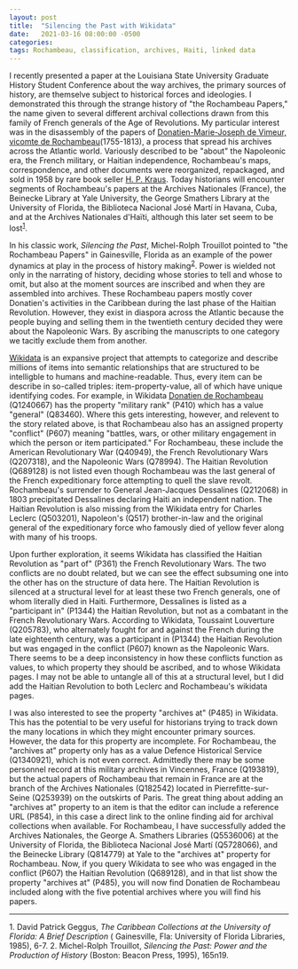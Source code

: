 ```yaml
---
layout: post
title:  "Silencing the Past with Wikidata"
date:   2021-03-16 08:00:00 -0500
categories:
tags: Rochambeau, classification, archives, Haiti, linked data
---
```


I recently presented a paper at the Louisiana State University Graduate History Student Conference about the way archives, the primary sources of history, are themselve subject to historical forces and ideologies. I demonstrated this through the strange history of "the Rochambeau Papers," the name given to several different archival collections drawn from this family of French generals of the Age of Revolutions. My particular interest was in the disassembly of the papers of [Donatien-Marie-Joseph de Vimeur, vicomte de Rochambeau](https://en.wikipedia.org/wiki/Donatien-Marie-Joseph_de_Vimeur,_vicomte_de_Rochambeau)(1755-1813), a process that spread his archives across the Atlantic world. Variously described to be "about" the Napoleonic era, the French military, or Haitian independence, Rochambeau's maps, correspondence, and other documents were reorganized, repackaged, and sold in 1958 by rare book seller [H. P. Kraus](https://en.wikipedia.org/wiki/Hans_P._Kraus). Today historians will encounter segments of Rochambeau's papers at the Archives Nationales (France), the Beinecke Library at Yale University, the George Smathers Library at the University of Florida, the Biblioteca Nacional José Martí in Havana, Cuba, and at the Archives Nationales d'Haïti, although this later set seem to be lost<sup>[1](#footnote1)</sup>.

In his classic work, *Silencing the Past*, Michel-Rolph Trouillot pointed to "the Rochambeau Papers" in Gainesville, Florida as an example of the power dynamics at play in the process of history making<sup>[2](#footnote2)</sup>. Power is wielded not only in the narrating of history, deciding whose stories to tell and whose to omit, but also at the moment sources are inscribed and when they are assembled into archives. These Rochambeau papers mostly cover Donatien's activities in the Caribbean during the last phase of the Haitian Revolution. However, they exist in diaspora across the Atlantic because the people buying and selling them in the twentieth century decided they were about the Napoleonic Wars. By ascribing the manuscripts to one category we tacitly exclude them from another. 

[Wikidata](https://www.wikidata.org/wiki/Wikidata:Main_Page) is an expansive project that attempts to categorize and describe millions of items into semantic relationships that are structured to be intelligble to humans and machine-readable. Thus, every item can be describe in so-called triples: item-property-value, all of which have unique identifying codes. For example, in Wikidata [Donatien de Rochambeau](https://www.wikidata.org/wiki/Q1240667) (Q1240667) has the property "military rank" (P410) which has a value "general" (Q83460). Where this gets interesting, however, and relevent to the story related above, is that Rochambeau also has an assigned property "conflict" (P607) meaning  "battles, wars, or other military engagement in which the person or item participated." For Rochambeau, these include the American Revolutionary War (Q40949), the French Revolutionary Wars (Q207318), and the Napoleonic Wars (Q78994). The Haitian Revolution (Q689128) is not listed even though Rochambeau was the last general of the French expeditionary force attempting to quell the slave revolt. Rochambeau's surrender to General Jean-Jacques Dessalines (Q212068) in 1803 precipitated Dessalines declaring Haiti an independent nation. The Haitian Revolution is also missing from the Wikidata entry for Charles Leclerc (Q503201), Napoleon's (Q517) brother-in-law and the original general of the expeditionary force who famously died of yellow fever along with many of his troops.

Upon further exploration, it seems Wikidata has classified the Haitian Revolution as "part of" (P361) the French Revolutionary Wars. The two conflicts are no doubt related, but we can see the effect subsuming one into the other has on the structure of data here. The Haitian Revolution is silenced at a structural level for at least these two French generals, one of whom literally died in Haiti. Furthermore, Dessalines is listed as a "participant in" (P1344) the Haitian Revolution, but not as a combatant in the  French Revolutionary Wars. According to Wikidata, Toussaint Louverture (Q205783), who alternately fought for and against the French during the late eighteenth century, was a participant in (P1344) the Haitian Revolution but was engaged in the conflict (P607) known as the Napoleonic Wars. There seems to be a deep inconsistency in how these conflicts function as values, to which property they should be ascribed, and to whose Wikidata pages. I may not be able to untangle all of this at a structural level, but I did add the Haitian Revolution to both Leclerc and Rochambeau's wikidata pages.

I was also interested to see the property "archives at" (P485) in Wikidata. This has the potential to be very useful for historians trying to track down the many locations in which they might encounter primary sources. However, the data for this property are incomplete. For Rochambeau, the "archives at" property only has as a value Defence Historical Service (Q1340921), which is not even correct. Admittedly there may be some personnel record at this military archives in Vincennes, France (Q193819), but the actual papers of Rochambeau that remain in France are at the branch of the Archives Nationales (Q182542) located in Pierrefitte-sur-Seine (Q253939) on the outskirts of Paris. The great thing about adding an "archives at" property to an item is that the editor can include a reference URL (P854), in this case a direct link to the online finding aid for archival collections when available. For Rochambeau, I have successfully added the Archives Nationales, the George A. Smathers Libraries (Q5536006) at the University of Florida, the Biblioteca Nacional José Martí (Q5728066), and the Beinecke Library (Q814779) at Yale to the "archives at" property for Rochambeau. Now, if you query Wikidata to see who was engaged in the conflict (P607) the Haitian Revolution (Q689128), and in that list show the property "archives at" (P485), you will now find Donatien de Rochambeau included along with the five potential archives where you will find his papers.

---
<a name="footnote1">1.</a> David Patrick Geggus, *The Caribbean Collections at the University of Florida: A Brief Description* ( Gainesville, Fla: University of Florida Libraries, 1985), 6-7.
<a name="footnote2">2.</a> Michel-Rolph Trouillot, *Silencing the Past: Power and the Production of History* (Boston: Beacon Press, 1995), 165n19.